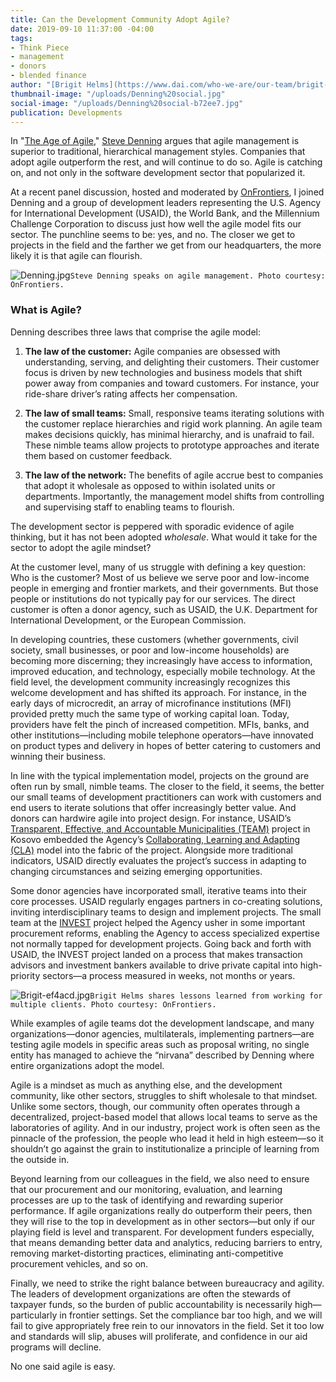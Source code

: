 ```yaml
---
title: Can the Development Community Adopt Agile?
date: 2019-09-10 11:37:00 -04:00
tags:
- Think Piece
- management
- donors
- blended finance
author: "[Brigit Helms](https://www.dai.com/who-we-are/our-team/brigit-helms)"
thumbnail-image: "/uploads/Denning%20social.jpg"
social-image: "/uploads/Denning%20social-b72ee7.jpg"
publication: Developments
---
```


In "[The Age of Agile](https://www.amazon.com/Age-Agile-Smart-Companies-Transforming/dp/B079J69V4M/ref=sr_1_1?keywords=age+of+agile&qid=1567523457&s=books&sr=1-1)," [Steve Denning](http://www.stevedenning.com/About/default.aspx) argues that agile management is superior to traditional, hierarchical management styles. Companies that adopt agile outperform the rest, and will continue to do so. Agile is catching on, and not only in the software development sector that popularized it. 





At a recent panel discussion, hosted and moderated by [OnFrontiers](https://onfrnt.rs/DAI_article), I joined Denning and a group of development leaders representing the U.S. Agency for International Development (USAID), the World Bank, and the Millennium Challenge Corporation to discuss just how well the agile model fits our sector. The punchline seems to be: yes, and no. The closer we get to projects in the field and the farther we get from our headquarters, the more likely it is that agile can flourish.

![Denning.jpg](/uploads/Denning.jpg)`Steve Denning speaks on agile management. Photo courtesy: OnFrontiers.`

### What is Agile?

Denning describes three laws that comprise the agile model: 

1. **The law of the customer:** Agile companies are obsessed with understanding, serving, and delighting their customers. Their customer focus is driven by new technologies and business models that shift power away from companies and toward customers. For instance, your ride-share driver’s rating affects her compensation.

2. **The law of small teams:** Small, responsive teams iterating solutions with the customer replace hierarchies and rigid work planning. An agile team makes decisions quickly, has minimal hierarchy, and is unafraid to fail. These nimble teams allow projects to prototype approaches and iterate them based on customer feedback. 

3. **The law of the network:** The benefits of agile accrue best to companies that adopt it wholesale as opposed to within isolated units or departments. Importantly, the management model shifts from controlling and supervising staff to enabling teams to flourish.

The development sector is peppered with sporadic evidence of agile thinking, but it has not been adopted *wholesale*. What would it take for the sector to adopt the agile mindset?

At the customer level, many of us struggle with defining a key question: Who is the customer? Most of us believe we serve poor and low-income people in emerging and frontier markets, and their governments. But those people or institutions do not typically pay for our services. The direct customer is often a donor agency, such as USAID, the U.K. Department for International Development, or the European Commission. 

In developing countries, these customers (whether governments, civil society, small businesses, or poor and low-income households) are becoming more discerning; they increasingly have access to information, improved education, and technology, especially mobile technology. At the field level, the development community increasingly recognizes this welcome development and has shifted its approach. For instance, in the early days of microcredit, an array of microfinance institutions (MFI) provided pretty much the same type of working capital loan. Today, providers have felt the pinch of increased competition. MFIs, banks, and other institutions—including mobile telephone operators—have innovated on product types and delivery in hopes of better catering to customers and winning their business.

In line with the typical implementation model, projects on the ground are often run by small, nimble teams. The closer to the field, it seems, the better our small teams of development practitioners can work with customers and end users to iterate solutions that offer increasingly better value. And donors can hardwire agile into project design. For instance, USAID’s [Transparent, Effective, and Accountable Municipalities (TEAM)](https://www.dai.com/our-work/projects/kosovo-transparent-effective-and-accountable-municipalities-team) project in Kosovo embedded the Agency’s [Collaborating, Learning and Adapting (CLA)](https://usaidlearninglab.org/qrg/understanding-cla-0) model into the fabric of the project. Alongside more traditional indicators, USAID directly evaluates the project’s success in adapting to changing circumstances and seizing emerging opportunities. 

Some donor agencies have incorporated small, iterative teams into their core processes. USAID regularly engages partners in co-creating solutions, inviting interdisciplinary teams to design and implement projects. The small team at the [INVEST](https://www.dai.com/our-work/projects/worldwide-the-invest-project) project helped the Agency usher in some important procurement reforms, enabling the Agency to access specialized expertise not normally tapped for development projects. Going back and forth with USAID, the INVEST project landed on a process that makes transaction advisors and investment bankers available to drive private capital into high-priority sectors—a process measured in weeks, not months or years.

![Brigit-ef4acd.jpg](/uploads/Brigit-ef4acd.jpg)`Brigit Helms shares lessons learned from working for multiple clients. Photo courtesy: OnFrontiers.`

While examples of agile teams dot the development landscape, and many organizations—donor agencies, multilaterals, implementing partners—are testing agile models in specific areas such as proposal writing, no single entity has managed to achieve the “nirvana” described by Denning where entire organizations adopt the model.

Agile is a mindset as much as anything else, and the development community, like other sectors, struggles to shift wholesale to that mindset. Unlike some sectors, though, our community often operates through a decentralized, project-based model that allows local teams to serve as the laboratories of agility. And in our industry, project work is often seen as the pinnacle of the profession, the people who lead it held in high esteem—so it shouldn’t go against the grain to institutionalize a principle of learning from the outside in. 

Beyond learning from our colleagues in the field, we also need to ensure that our procurement and our monitoring, evaluation, and learning processes are up to the task of identifying and rewarding superior performance. If agile organizations really do outperform their peers, then they will rise to the top in development as in other sectors—but only if our playing field is level and transparent. For development funders especially, that means demanding better data and analytics, reducing barriers to entry, removing market-distorting practices, eliminating anti-competitive procurement vehicles, and so on.

Finally, we need to strike the right balance between bureaucracy and agility. The leaders of development organizations are often the stewards of taxpayer funds, so the burden of public accountability is necessarily high—particularly in frontier settings. Set the compliance bar too high, and we will fail to give appropriately free rein to our innovators in the field. Set it too low and standards will slip, abuses will proliferate, and confidence in our aid programs will decline.

No one said agile is easy.